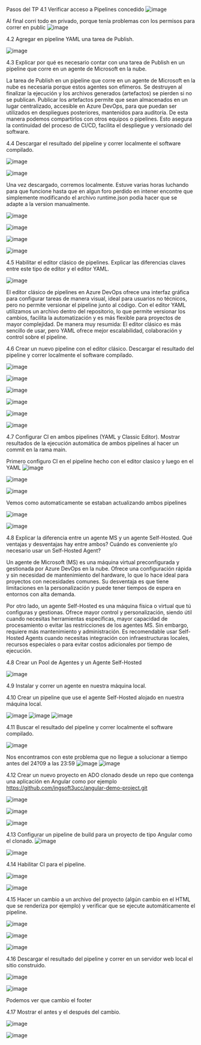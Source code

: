  Pasos del TP
4.1 Verificar acceso a Pipelines concedido
![image](https://github.com/user-attachments/assets/ab31c085-4893-4b37-8f3a-3f5ba7fc4aca)

Al final corri todo en privado, porque tenía problemas con los permisos para correr en public
![image](https://github.com/user-attachments/assets/a59a391e-891d-4046-9f13-2eb0e9b9ee26)


4.2 Agregar en pipeline YAML una tarea de Publish.

![image](https://github.com/user-attachments/assets/bff6927c-48e1-46cb-8f3a-0a654a30d6dc)


4.3 Explicar por qué es necesario contar con una tarea de Publish en un pipeline que corre en un agente de Microsoft en la nube.

La tarea de Publish en un pipeline que corre en un agente de Microsoft en la nube es necesaria porque estos agentes son efímeros. Se destruyen al finalizar la ejecución y los archivos generados (artefactos) se pierden si no se publican. Publicar los artefactos permite que sean almacenados en un lugar centralizado, accesible en Azure DevOps, para que puedan ser utilizados en despliegues posteriores, mantenidos para auditoría. De esta manera podemos compartirlos con otros equipos o pipelines. Esto asegura la continuidad del proceso de CI/CD, facilita el despliegue y versionado del software.

4.4 Descargar el resultado del pipeline y correr localmente el software compilado.

![image](https://github.com/user-attachments/assets/0fd476e7-5ebd-4c5f-8d2a-b277a24772cf)

![image](https://github.com/user-attachments/assets/ea98f9f3-d1d4-4167-b372-d7fc8e99983a)


Una vez descargado, corremos localmente. Estuve varias horas luchando para que funcione hasta que en algun foro perdido en intener encontre que simplemente modificando el archivo runtime.json podia hacer que se adapte a la version manualmente.

![image](https://github.com/user-attachments/assets/3f0d57b8-0239-43d2-aa4f-247ce8c651c3)

![image](https://github.com/user-attachments/assets/82085250-bd37-4563-9f6c-f876b2aa0cd0)

![image](https://github.com/user-attachments/assets/5819d709-cdcb-4b81-8891-35872c8f9338)

![image](https://github.com/user-attachments/assets/853b10af-3ebe-4d48-8cb0-41d5abdb1c83)




4.5 Habilitar el editor clásico de pipelines. Explicar las diferencias claves entre este tipo de editor y el editor YAML.

![image](https://github.com/user-attachments/assets/57784b3c-79da-4f78-b953-3e40319c79c3)

El editor clásico de pipelines en Azure DevOps ofrece una interfaz gráfica para configurar tareas de manera visual, ideal para usuarios no técnicos, pero no permite versionar el pipeline junto al código. Con el editor YAML utilizamos un archivo dentro del repositorio, lo que permite versionar los cambios, facilita la automatización y es más flexible para proyectos de mayor complejidad.
De manera muy resumida: El editor clásico es más sencillo de usar, pero YAML ofrece mejor escalabilidad, colaboración y control sobre el pipeline.

4.6 Crear un nuevo pipeline con el editor clásico. Descargar el resultado del pipeline y correr localmente el software compilado.

![image](https://github.com/user-attachments/assets/f50bffed-2a73-447e-ac5b-ff51eca7d4aa)

![image](https://github.com/user-attachments/assets/f815e95c-8cad-4d04-a820-98519c807053)

![image](https://github.com/user-attachments/assets/7c43a0e2-beff-42b6-b832-3ffdf9e6823b)

![image](https://github.com/user-attachments/assets/27319ca2-9fd0-452c-8052-b244bd8f4bdd)

![image](https://github.com/user-attachments/assets/30be4c5b-1670-406d-b0b8-25dd979478d7)

![image](https://github.com/user-attachments/assets/e2aa519a-065c-46a6-9db6-c68acbf3bd96)



4.7 Configurar CI en ambos pipelines (YAML y Classic Editor). Mostrar resultados de la ejecución automática de ambos pipelines al hacer un commit en la rama main.

Primero configuro CI en el pipeline hecho con el editor clasico y luego en el YAML
![image](https://github.com/user-attachments/assets/e6ffc21d-1794-474c-8a8c-51a954ebd452)

![image](https://github.com/user-attachments/assets/855fec93-81d4-43f3-8e86-8a2da29f02cf)

![image](https://github.com/user-attachments/assets/6710f3b6-d5d0-4c42-b5fc-70181cd2d3df)

Vemos como automaticamente se estaban actualizando ambos pipelines

![image](https://github.com/user-attachments/assets/1a8dfb11-bc7c-495f-b135-043f123362a9)

![image](https://github.com/user-attachments/assets/7c646e7c-804d-4e8c-8166-facb4d2e70be)


4.8 Explicar la diferencia entre un agente MS y un agente Self-Hosted. Qué ventajas y desventajas hay entre ambos? Cuándo es conveniente y/o necesario usar un Self-Hosted Agent?


Un agente de Microsoft (MS) es una máquina virtual preconfigurada y gestionada por Azure DevOps en la nube. Ofrece una configuración rápida y sin necesidad de mantenimiento del hardware, lo que lo hace ideal para proyectos con necesidades comunes. Su desventaja es que tiene limitaciones en la personalización y puede tener tiempos de espera en entornos con alta demanda.

Por otro lado, un agente Self-Hosted es una máquina física o virtual que tú configuras y gestionas. Ofrece mayor control y personalización, siendo útil cuando necesitas herramientas específicas, mayor capacidad de procesamiento o evitar las restricciones de los agentes MS. Sin embargo, requiere más mantenimiento y administración. Es recomendable usar Self-Hosted Agents cuando necesitas integración con infraestructuras locales, recursos especiales o para evitar costos adicionales por tiempo de ejecución.


4.8 Crear un Pool de Agentes y un Agente Self-Hosted

![image](https://github.com/user-attachments/assets/db3d9bb0-6f45-4a23-b48e-5d86e321ebbe)

4.9 Instalar y correr un agente en nuestra máquina local.

4.10 Crear un pipeline que use el agente Self-Hosted alojado en nuestra máquina local.


![image](https://github.com/user-attachments/assets/99bae89f-43b9-4285-b69c-84ad773cb81f)
![image](https://github.com/user-attachments/assets/3101fab9-2376-4005-bda6-912ba62ce526)
![image](https://github.com/user-attachments/assets/5f772f5d-592c-455c-b69a-5f7f157315e2)


4.11 Buscar el resultado del pipeline y correr localmente el software compilado.

![image](https://github.com/user-attachments/assets/469bdb20-2986-4a3e-a3a9-7d6ba4dfba39)

Nos encontramos con este problema que no llegue a solucionar a tiempo antes del 24?09 a las 23:59
![image](https://github.com/user-attachments/assets/2f0b075d-b622-45e8-85e0-2dab06681320)
![image](https://github.com/user-attachments/assets/fdb9e14a-6937-4361-9589-7805e535f689)







4.12 Crear un nuevo proyecto en ADO clonado desde un repo que contenga una aplicación en Angular como por ejemplo https://github.com/ingsoft3ucc/angular-demo-project.git

![image](https://github.com/user-attachments/assets/da0fc004-fc78-450d-bb78-669001bb6a02)

![image](https://github.com/user-attachments/assets/7e3fd8e3-372e-4362-a852-105415302d45)

![image](https://github.com/user-attachments/assets/42de8bc4-a940-4783-92e2-4cc1d6ff3890)


4.13 Configurar un pipeline de build para un proyecto de tipo Angular como el clonado.
![image](https://github.com/user-attachments/assets/06a35f7e-f6f5-4694-b76e-923cf3cfb801)


![image](https://github.com/user-attachments/assets/875a7ef1-27b2-42dd-9455-c7c576ec7eed)


4.14 Habilitar CI para el pipeline.

![image](https://github.com/user-attachments/assets/fbbf0075-8bcd-4545-8391-42a09faf4020)

![image](https://github.com/user-attachments/assets/115a79d4-3f90-4c8f-83a2-a012ae9b1637)



4.15 Hacer un cambio a un archivo del proyecto (algún cambio en el HTML que se renderiza por ejemplo) y verificar que se ejecute automáticamente el pipeline.

![image](https://github.com/user-attachments/assets/79c71a6a-fa09-4910-8636-1f82637c3a29)

![image](https://github.com/user-attachments/assets/492c34df-5ad9-4c61-a8ea-909d8069aead)

![image](https://github.com/user-attachments/assets/7331999a-35ca-4fd1-9521-378846d084b0)


4.16 Descargar el resultado del pipeline y correr en un servidor web local el sitio construido.

![image](https://github.com/user-attachments/assets/b8057b39-1c85-448b-8e25-9ed1dbedfdf8)

![image](https://github.com/user-attachments/assets/ad19fef8-f726-4333-a004-a9024aa0cc7b)

Podemos ver que cambio el footer

4.17 Mostrar el antes y el después del cambio.

![image](https://github.com/user-attachments/assets/11b174be-60b0-4c92-9e69-d3f5df90e93a)

![image](https://github.com/user-attachments/assets/2f0d4b82-93f6-454d-a413-083c1a8747df)




